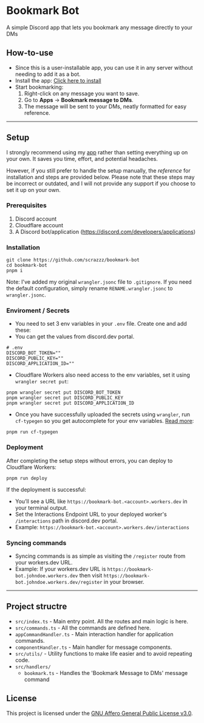 # Bookmark Bot
A simple Discord app that lets you bookmark any message directly to your DMs

## How-to-use
- Since this is a user-installable app, you can use it in any server without needing to add it as a bot.
- Install the app: [Click here to install](https://discord.com/oauth2/authorize?client_id=812586569902850084)
- Start bookmarking:
  1. Right-click on any message you want to save.
  2. Go to **Apps** -> **Bookmark message to DMs**.
  3. The message will be sent to your DMs, neatly formatted for easy reference.

---

## Setup
I strongly recommend using my [app](https://discord.com/oauth2/authorize?client_id=812586569902850084) rather than setting everything up on your own. It saves you time, effort, and potential headaches.

However, if you still prefer to handle the setup manually, the *reference* for installation and steps are provided below. Please note that these steps may be incorrect or outdated, and I will not provide any support if you choose to set it up on your own.

### Prerequisites
1. Discord account
1. Cloudflare account
1. A Discord bot/application (https://discord.com/developers/applications)

### Installation
```
git clone https://github.com/scrazzz/bookmark-bot
cd bookmark-bot
pnpm i
```

Note: I've added my original `wrangler.jsonc` file to `.gitignore`. If you need the default configuration, simply rename `RENAME.wrangler.jsonc` to `wrangler.jsonc`.

### Enviroment / Secrets
- You need to set 3 env variables in your `.env` file. Create one and add these:
- You can get the values from discord.dev portal.
```
# .env
DISCORD_BOT_TOKEN=""
DISCORD_PUBLIC_KEY=""
DISCORD_APPLICATION_ID=""
```

- Cloudflare Workers also need access to the env variables, set it using `wrangler secret put`:
```
pnpm wrangler secret put DISCORD_BOT_TOKEN
pnpm wrangler secret put DISCORD_PUBLIC_KEY
pnpm wrangler secret put DISCORD_APPLICATION_ID
```

- Once you have successfully uploaded the secrets using `wrangler`, run `cf-typegen` so you get autocomplete for your env variables. [Read more](https://developers.cloudflare.com/workers/wrangler/commands/#types):
```
pnpm run cf-typegen
```

### Deployment
After completing the setup steps without errors, you can deploy to Cloudflare Workers:
```
pnpm run deploy
```
If the deployment is successful:
- You’ll see a URL like `https://bookmark-bot.<account>.workers.dev` in your terminal output.
- Set the Interactions Endpoint URL to your deployed worker's `/interactions` path in discord.dev portal.
- Example: `https://bookmark-bot.<account>.workers.dev/interactions`

### Syncing commands
- Syncing commands is as simple as visiting the `/register` route from your workers.dev URL.
- Example: If your workers.dev URL is `https://bookmark-bot.johndoe.workers.dev` then visit `https://bookmark-bot.johndoe.workers.dev/register` in your browser.

---

## Project structre
- `src/index.ts` - Main entry point. All the routes and main logic is here.
- `src/commands.ts` - All the commands are defined here.
- `appCommandHandler.ts` - Main interaction handler for application commands.
- `componentHandler.ts` - Main handler for message components.
- `src/utils/` - Utility functions to make life easier and to avoid repeating code.
- `src/handlers/`
  - `bookmark.ts` - Handles the 'Bookmark Message to DMs' message command

## License
This project is licensed under the [GNU Affero General Public License v3.0](./LICENSE).
